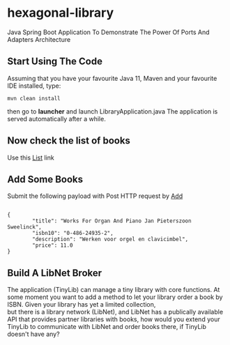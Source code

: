 # hexagonal-library
Java Spring Boot Application To Demonstrate The Power Of Ports And Adapters Architecture

## Start Using The Code

Assuming that you have your favourite Java 11, Maven and your favourite IDE installed, type:
```
mvn clean install
``` 
then go to **launcher**
and launch LibraryApplication.java
The application is served automatically after a while.
## Now check the list of books 

Use this [List](http://localhost:8080/book/get) link
## Add Some Books

Submit the following payload with Post HTTP request by 
[Add](http://localhost:8080/book/add) 

```

{
        "title": "Works For Organ And Piano Jan Pieterszoon Sweelinck",
        "isbn10": "0-486-24935-2",
        "description": "Werken voor orgel en clavicimbel",
        "price": 11.0
}
```

## Build A LibNet Broker

The application (TinyLib) can manage a tiny library with core functions.
At some moment you want to add a method to let your library order a book by ISBN.
Given your library has yet a limited collection,  
but there is a library network (LibNet), 
and LibNet has a publically available API that provides partner libraries with books, 
how would you extend your TinyLib to communicate with LibNet and order books there, if TinyLib doesn't have any?   

